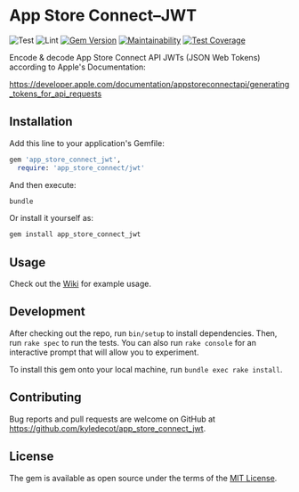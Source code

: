 # App Store Connect–JWT

![Test](https://github.com/kyledecot/app_store_connect_jwt/workflows/Test/badge.svg)
![Lint](https://github.com/kyledecot/app_store_connect_jwt/workflows/Lint/badge.svg)
[![Gem Version](https://badge.fury.io/rb/app_store_connect_jwt.svg)](https://badge.fury.io/rb/app_store_connect_jwt)
[![Maintainability](https://api.codeclimate.com/v1/badges/e13c94f97898e74f34a9/maintainability)](https://codeclimate.com/github/kyledecot/app_store_connect_jwt/maintainability)
[![Test Coverage](https://api.codeclimate.com/v1/badges/e13c94f97898e74f34a9/test_coverage)](https://codeclimate.com/github/kyledecot/app_store_connect_jwt/test_coverage)

Encode & decode App Store Connect API JWTs
(JSON Web Tokens) according to Apple's Documentation:

<https://developer.apple.com/documentation/appstoreconnectapi/generating_tokens_for_api_requests>

## Installation

Add this line to your application's Gemfile:

```ruby
gem 'app_store_connect_jwt',
  require: 'app_store_connect/jwt'
```

And then execute:

```sh
bundle
```

Or install it yourself as:

```sh
gem install app_store_connect_jwt
```

## Usage

Check out the [Wiki](https://github.com/kyledecot/app_store_connect_jwt/wiki)
for example usage.

## Development

After checking out the repo, run `bin/setup` to install dependencies.
Then, run `rake spec` to run the tests. You can also run `rake console`
for an interactive prompt that will allow you to experiment.

To install this gem onto your local machine, run `bundle exec rake install`.

## Contributing

Bug reports and pull requests are welcome on GitHub at <https://github.com/kyledecot/app_store_connect_jwt>.

## License

The gem is available as open source under the terms of the [MIT License](https://opensource.org/licenses/MIT).
